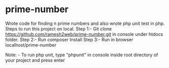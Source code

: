 # prime-number
Wrote code for finding n prime numbers and also wrote php unit test in php. 
Steps to run this project on local. 
Step 1:-
Git clone https://github.com/ramesh2web/prime-number.git in console under htdocs folder.
Step 2:-
Run composer Install 
Step 3:-
Run in browser localhost/prime-number

Note: - To run php unit, type "phpunit" in console inside root directory of your project and press enter

